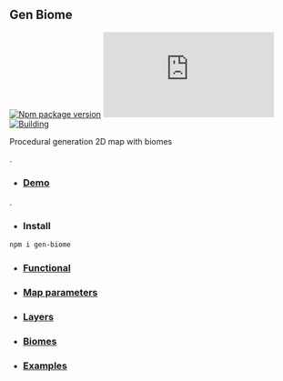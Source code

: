 ## Gen Biome
[![Npm package version](https://badgen.net/npm/v/gen-biome)](https://npmjs.com/package/gen-biome)
[![Small size](https://badge-size.herokuapp.com/neki-dev/gen-biome/master/dist/index.js)](https://github.com/neki-dev/gen-biome/blob/master/dist/index.js)
[![Building](https://github.com/neki-dev/gen-biome/actions/workflows/npm.yml/badge.svg)](https://github.com/neki-dev/gen-biome/actions)

Procedural generation 2D map with biomes

.

* ### [Demo](https://codesandbox.io/s/gen-biome-nox4dh)

.

* ### Install

```sh
npm i gen-biome
```

- ### [Functional](https://github.com/neki-dev/gen-biome/wiki/Функционал)

- ### [Map parameters](https://github.com/neki-dev/gen-biome/wiki/Параметры-карты)

- ### [Layers](https://github.com/neki-dev/gen-biome/wiki/Слои)

- ### [Biomes](https://github.com/neki-dev/gen-biome/wiki/Биомы)

- ### [Examples](https://github.com/neki-dev/gen-biome/wiki/Примеры)